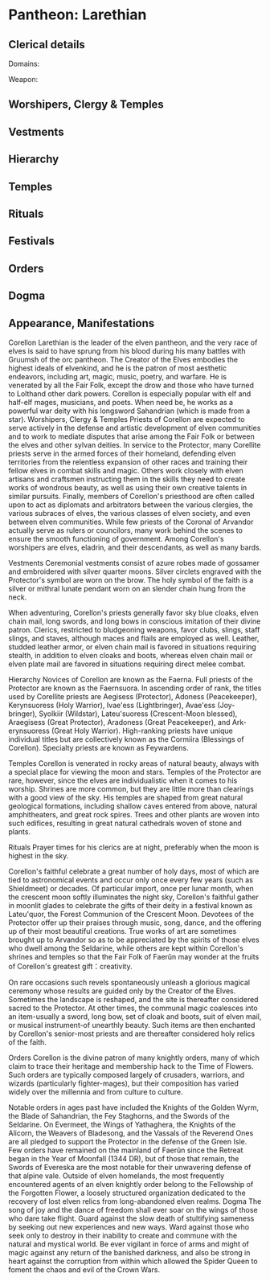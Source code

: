 # Pantheon: Larethian

## Clerical details
Domains: 

Weapon: 

## Worshipers, Clergy & Temples

## Vestments

## Hierarchy

## Temples

## Rituals

## Festivals

## Orders

## Dogma

## Appearance, Manifestations





Corellon Larethian is the leader of the elven pantheon, and the very race of elves is said to have sprung from his blood during his many battles with Gruumsh of the orc pantheon. The Creator of the Elves embodies the highest ideals of elvenkind, and he is the patron of most aesthetic endeavors, including art, magic, music, poetry, and warfare. He is venerated by all the Fair Folk, except the drow and those who have turned to Lolthand other dark powers. Corellon is especially popular with elf and half-elf mages, musicians, and poets. When need be, he works as a powerful war deity with his longsword Sahandrian (which is made from a star).
Worshipers, Clergy & Temples
Priests of Corellon are expected to serve actively in the defense and artistic development of elven communities and to work to mediate disputes that arise among the Fair Folk or between the elves and other sylvan deities. In service to the Protector, many Corellite priests serve in the armed forces of their homeland, defending elven territories from the relentless expansion of other races and training their fellow elves in combat skills and magic. Others work closely with elven artisans and craftsmen instructing them in the skills they need to create works of wondrous beauty, as well as using their own creative talents in similar pursuits. Finally, members of Corellon's priesthood are often called upon to act as diplomats and arbitrators between the various clergies, the various subraces of elves, the various classes of elven society, and even between elven communities. While few priests of the Coronal of Arvandor actually serve as rulers or councilors, many work behind the scenes to ensure the smooth functioning of government. Among Corellon's worshipers are elves, eladrin, and their descendants, as well as many bards.

Vestments
Ceremonial vestments consist of azure robes made of gossamer and embroidered with silver quarter moons. Silver circlets engraved with the Protector's symbol are worn on the brow. The holy symbol of the faith is a silver or mithral lunate pendant worn on an slender chain hung from the neck.

When adventuring, Corellon's priests generally favor sky blue cloaks, elven chain mail, long swords, and long bows in conscious imitation of their divine patron. Clerics, restricted to bludgeoning weapons, favor clubs, slings, staff slings, and staves, although maces and flails are employed as well. Leather, studded leather armor, or elven chain mail is favored in situations requiring stealth, in addition to elven cloaks and boots, whereas elven chain mail or elven plate mail are favored in situations requiring direct melee combat.

Hierarchy
Novices of Corellon are known as the Faerna. Full priests of the Protector are known as the Faernsuora. In ascending order of rank, the titles used by Corellite priests are Aegisess (Protector), Adoness (Peacekeeper), Kerynsuoress (Holy Warrior), Ivae'ess (Lightbringer), Avae'ess (Joy-bringer), Syolkiir (Wildstar), Lateu'suoress (Crescent-Moon blessed), Araegisess (Great Protector), Aradoness (Great Peacekeeper), and Ark-erynsuoress (Great Holy Warrior). High-ranking priests have unique individual titles but are collectively known as the Cormiira (Blessings of Corellon). Specialty priests are known as Feywardens.

Temples
Corellon is venerated in rocky areas of natural beauty, always with a special place for viewing the moon and stars. Temples of the Protector are rare, however, since the elves are individualistic when it comes to his worship. Shrines are more common, but they are little more than clearings with a good view of the sky. His temples are shaped from great natural geological formations, including shallow caves entered from above, natural amphitheaters, and great rock spires. Trees and other plants are woven into such edifices, resulting in great natural cathedrals woven of stone and plants.

Rituals
Prayer times for his clerics are at night, preferably when the moon is highest in the sky.

Corellon's faithful celebrate a great number of holy days, most of which are tied to astronomical events and occur only once every few years (such as Shieldmeet) or decades. Of particular import, once per lunar month, when the crescent moon softly illuminates the night sky, Corellon's faithful gather in moonlit glades to celebrate the gifts of their deity in a festival known as Lateu'quor, the Forest Communion of the Crescent Moon. Devotees of the Protector offer up their praises through music, song, dance, and the offering up of their most beautiful creations. True works of art are sometimes brought up to Arvandor so as to be appreciated by the spirits of those elves who dwell among the Seldarine, while others are kept within Corellon's shrines and temples so that the Fair Folk of Faerûn may wonder at the fruits of Corellon's greatest gift：creativity.

On rare occasions such revels spontaneously unleash a glorious magical ceremony whose results are guided only by the Creator of the Elves. Sometimes the landscape is reshaped, and the site is thereafter considered sacred to the Protector. At other times, the communal magic coalesces into an item-usually a sword, long bow, set of cloak and boots, suit of elven mail, or musical instrument-of unearthly beauty. Such items are then enchanted by Corellon's senior-most priests and are thereafter considered holy relics of the faith.

Orders
Corellon is the divine patron of many knightly orders, many of which claim to trace their heritage and membership hack to the Time of Flowers. Such orders are typically composed largely of crusaders, warriors, and wizards (particularly fighter-mages), but their composition has varied widely over the millennia and from culture to culture.

Notable orders in ages past have included the Knights of the Golden Wyrm, the Blade of Sahandrian, the Fey Staghorns, and the Swords of the Seldarine. On Evermeet, the Wings of Yathaghera, the Knights of the Alicorn, the Weavers of Bladesong, and the Vassals of the Reverend Ones are all pledged to support the Protector in the defense of the Green Isle. Few orders have remained on the mainland of Faerûn since the Retreat began in the Year of Moonfall (1344 DR), but of those that remain, the Swords of Evereska are the most notable for their unwavering defense of that alpine vale. Outside of elven homelands, the most frequently encountered agents of an elven knightly order belong to the Fellowship of the Forgotten Flower, a loosely structured organization dedicated to the recovery of lost elven relics from long-abandoned elven realms.
Dogma
The song of joy and the dance of freedom shall ever soar on the wings of those who dare take flight. Guard against the slow death of stultifying sameness by seeking out new experiences and new ways. Ward against those who seek only to destroy in their inability to create and commune with the natural and mystical world. Be ever vigilant in force of arms and might of magic against any return of the banished darkness, and also be strong in heart against the corruption from within which allowed the Spider Queen to foment the chaos and evil of the Crown Wars.
